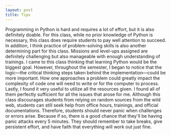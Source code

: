 ```yaml
---
layout: post
title: Tips
---
```

Programming in Python is hard and requires a lot of effort, but it is also definitely doable. For this class, while no prior knowledge of Python is necessary, this class does require students to pay well attention to succeed. In addition, I think practice of problem-solving skills is also another determining part for this class. Missions and level-ups assigned are definitely challenging but also manageable with enough understanding of trainings. I came to this class thinking that learning Python would be the biggest goal. However, throughout the semester, I began to notice that the logic—the critical thinking steps taken behind the implementation—could be more important. How one approaches a problem could greatly impact the complexity of code one will need to write or for the computer to process. Lastly, I found it very useful to utilize all the resources given. I found all of them perfectly sufficient for all the issues that arose for me. Although this class discourages students from relying on random sources from the wild web, students can still seek help from office hours, trainings, and official documentations. Therefore, students should never panic when challenges or errors arise. Because if so, there is a good chance that they'll be having panic attacks every 5 minutes. They should remember to take breaks, give persistent effort, and have faith that everything will work out just fine.
